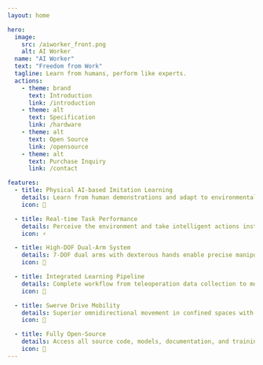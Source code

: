 ```yaml
---
layout: home

hero:
  image:
    src: /aiworker_front.png
    alt: AI Worker
  name: "AI Worker"
  text: "Freedom from Work"
  tagline: Learn from humans, perform like experts.
  actions:
    - theme: brand
      text: Introduction
      link: /introduction
    - theme: alt
      text: Specification
      link: /hardware
    - theme: alt
      text: Open Source
      link: /opensource
    - theme: alt
      text: Purchase Inquiry
      link: /contact

features:
  - title: Physical AI-based Imitation Learning
    details: Learn from human demonstrations and adapt to environmental changes through real-world interaction and intelligence.
    icon: 🧠

  - title: Real-time Task Performance
    details: Perceive the environment and take intelligent actions instantly, making decisions based on learned behaviors.
    icon: ⚡

  - title: High-DOF Dual-Arm System
    details: 7-DOF dual arms with dexterous hands enable precise manipulation for complex industrial tasks.
    icon: 🦾

  - title: Integrated Learning Pipeline
    details: Complete workflow from teleoperation data collection to model deployment, all in one cohesive system.
    icon: 🔄

  - title: Swerve Drive Mobility
    details: Superior omnidirectional movement in confined spaces with precise control and maneuverability.
    icon: 🧭

  - title: Fully Open-Source
    details: Access all source code, models, documentation, and training data for development and customization.
    icon: 🤩
---
```

